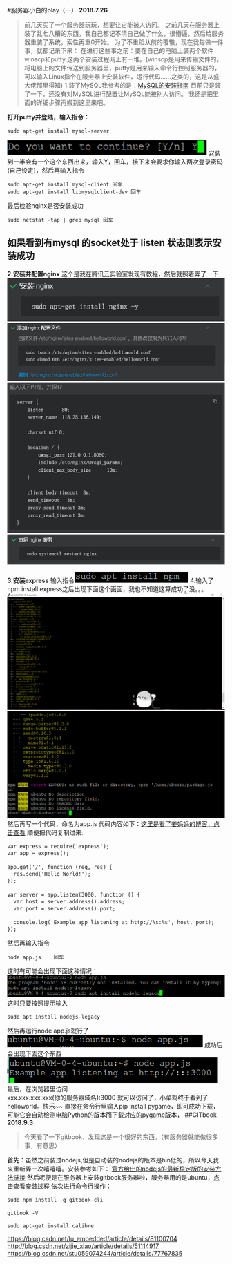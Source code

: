 #服务器小白的play（一）
**2018.7.26**

> 前几天买了一个服务器玩玩，想要让它能被人访问。
> 之前几天在服务器上装了乱七八糟的东西，我自己都记不清自己做了什么，很懵逼，然后给服务器重装了系统，索性再重0开始。
> 为了不重蹈从前的覆辙，现在我每做一件事，就都记录下来：
在进行这些事之前：要在自己的电脑上装两个软件winscp和putty,这两个安装过程网上有一堆。(winscp是用来传输文件的，将电脑上的文件传送到服务器里，putty是用来输入命令行控制服务器的，可以输入Linux指令在服务器上安装软件，运行代码......之类的，这是从盛大佬那里得知)
1.装了MySQL我参考的是：[MySQL的安装指南](https://blog.csdn.net/lxfHaHaHa/article/details/59112975)
目前只是装了一下，还没有对MySQL进行配置让MySQL能被别人访问。
我还是把里面的详细步骤再搬到这里来吧。

**打开putty并登陆，输入指令：**

    sudo apt-get install mysql-server

![Alt text](./1532655475295.png)
安装到一半会有一个这个东西出来，输入Y，回车，接下来会要求你输入两次登录密码(自己设定)，然后再输入指令
```
sudo apt-get install mysql-client 回车
sudo apt-get install libmysqlclient-dev 回车
```
最后检验nginx是否安装成功

    sudo netstat -tap | grep mysql 回车
    
   如果看到有mysql 的socket处于 listen 状态则表示安装成功 
   -----------------------------------------------------------------------------------------------

**2.安装并配置nginx**
这个是我在腾讯云实验室发现有教程，然后就照着弄了一下
![Alt text](./1532573805513.png)
![Alt text](./1532573855973.png)
![Alt text](./1532573919811.png)
![Alt text](./1532573960412.png)

**3.安装express**
输入指令![Alt text](./1532601325692.png)
4.输入了npm install express之后出现下面这个画面，我也不知道这算成功了没。。。
![Alt text](./1532601509866.png)
![Alt text](./1532601601547.png)
然后再写一个代码，命名为app.js
代码内容如下：[这里是看了姜妈妈的博客，点击查看](http://jzt.mcfhq.com/blog/nodeandnpm.html)
顺便把代码复制过来:

```
var express = require('express');
var app = express();

app.get('/', function (req, res) {
  res.send('Hello World!');
});

var server = app.listen(3000, function () {
  var host = server.address().address;
  var port = server.address().port;

  console.log('Example app listening at http://%s:%s', host, port);
});
```
然后再输入指令

```
node app.js    回车
```
这时有可能会出现下面这种情况：
![Alt text](./1532601685911.png)
这时只要按照提示输入 

```
sudo apt install nodejs-legacy
```
然后再运行node app.js就行了
![Alt text](./1532601832777.png)
成功后会出现下面这个东西
![Alt text](./1532602176278.png)
最后，在浏览器里访问  
xxx.xxx.xxx.xxx(你的服务器域名):3000
就可以访问了，小菜鸡终于看到了helloworld。快乐~~
直接在命令行里输入pip install pygame，即可成功下载，可能它会自动检测电脑Python的版本而下载对应的pygame版本，
##GITbook
**2018.9.3**

> 今天看了一下gitbook，发现这是一个很好的东西。（有服务器就能做很多事，有意思）

**首先**：虽然之前装过nodejs,但是自动装的nodejs的版本是hin低的，所以今天我来重新弄一次嘻嘻嘻。安装参考如下：
[官方给出的nodejs的最新稳定版的安装方法链接](https://nodejs.org/en/download/package-manager/#debian-and-ubuntu-based-linux-distributions)
然后呢便是在服务器上安装gitbook服务器啦，服务器用的是ubuntu，[点击查看安装过程](https://blog.csdn.net/lj1404536198/article/details/78423671)
依次进行命令行操作：
```
sudo npm install -g gitbook-cli
```

```
gitbook -V
```

```
sudo apt-get install calibre 
```

https://blog.csdn.net/lu_embedded/article/details/81100704
http://blog.csdn.net/zijie_xiao/article/details/51114917
https://blog.csdn.net/stu059074244/article/details/77767835